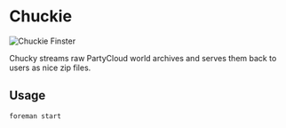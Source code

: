 # Chuckie

![Chuckie Finster](http://upload.wikimedia.org/wikipedia/en/c/ce/Charles_crandall_chuckie_finster_jr.jpg)

Chucky streams raw PartyCloud world archives and serves them back to users as nice zip files.

## Usage

    foreman start
